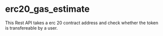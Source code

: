 # erc20_gas_estimate
This Rest API takes a erc 20 contract address and check whether the token is transfereable by a user. 